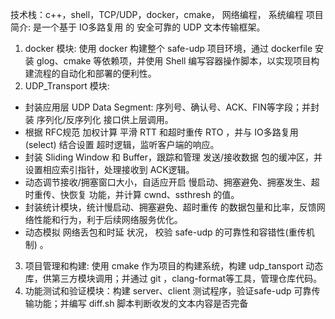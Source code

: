 技术栈：c++，shell，TCP/UDP，docker，cmake， 网络编程， 系统编程
项目简介: 是一个基于 IO多路复用 的 安全可靠的 UDP 文本传输框架。 

1. docker 模块: 使用 docker 构建整个 safe-udp 项目环境，通过 dockerfile 安装 glog、cmake 等依赖项，并使用 Shell 编写容器操作脚本，以实现项目构建流程的自动化和部署的便利性。
2. UDP_Transport 模块:  
  - 封装应用层 UDP Data Segment: 序列号、确认号、ACK、FIN等字段；并封装 序列化/反序列化 接口供上层调用。
  - 根据 RFC规范 加权计算 平滑 RTT 和超时重传 RTO ，并与 IO多路复用(select) 结合设置 超时逻辑，监听客户端的响应。
  - 封装 Sliding Window 和 Buffer，跟踪和管理 发送/接收数据 包的缓冲区，并设置相应索引指针，处理接收到 ACK逻辑。
  - 动态调节接收/拥塞窗口大小，自适应开启 慢启动、拥塞避免、拥塞发生、超时重传、快恢复 功能，并计算 cwnd、ssthresh 的值。
  - 封装统计模块，统计慢启动、拥塞避免、超时重传 的数据包量和比率，反馈网络性能和行为，利于后续网络服务优化。
  - 动态模拟 网络丢包和时延 状况， 校验 safe-udp 的可靠性和容错性(重传机制) 。
3. 项目管理和构建: 使用 cmake 作为项目的构建系统，构建 udp_tansport 动态库，供第三方模块调用；并通过 git ，clang-format等工具，管理仓库代码。
4. 功能测试和验证模块：构建 server、client 测试程序，验证safe-udp 可靠传输功能；并编写 diff.sh 脚本判断收发的文本内容是否完备

